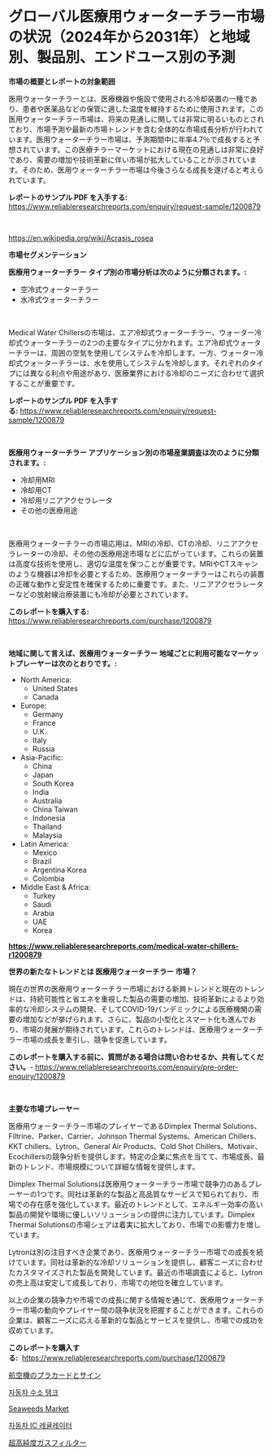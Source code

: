 <p><h1>グローバル医療用ウォーターチラー市場の状況（2024年から2031年）と地域別、製品別、エンドユース別の予測</h1></p><p><strong>市場の概要とレポートの対象範囲</strong></p>
<p><p>医用ウォーターチラーとは、医療機器や施設で使用される冷却装置の一種であり、患者や医薬品などの保管に適した温度を維持するために使用されます。この医用ウォーターチラー市場は、将来の見通しに関しては非常に明るいものとされており、市場予測や最新の市場トレンドを含む全体的な市場成長分析が行われています。医用ウォーターチラー市場は、予測期間中に年率4.7％で成長すると予想されています。この医療チラーマーケットにおける現在の見通しは非常に良好であり、需要の増加や技術革新に伴い市場が拡大していることが示されています。そのため、医用ウォーターチラー市場は今後さらなる成長を遂げると考えられています。</p></p>
<p><strong>レポートのサンプル PDF を入手する:</strong> <a href="https://www.reliableresearchreports.com/enquiry/request-sample/1200879">https://www.reliableresearchreports.com/enquiry/request-sample/1200879</a></p>
<p>&nbsp;</p>
<p><a href="https://en.wikipedia.org/wiki/Acrasis_rosea">https://en.wikipedia.org/wiki/Acrasis_rosea</a></p>
<p><strong>市場セグメンテーション</strong></p>
<p><strong>医療用ウォーターチラー タイプ別の市場分析は次のように分類されます。:</strong></p>
<p><ul><li>空冷式ウォーターチラー</li><li>水冷式ウォーターチラー</li></ul></p>
<p>&nbsp;</p>
<p><p>Medical Water Chillersの市場は、エア冷却式ウォーターチラー、ウォーター冷却式ウォーターチラーの2つの主要なタイプに分かれます。エア冷却式ウォーターチラーは、周囲の空気を使用してシステムを冷却します。一方、ウォーター冷却式ウォーターチラーは、水を使用してシステムを冷却します。それぞれのタイプには異なる利点や用途があり、医療業界における冷却のニーズに合わせて選択することが重要です。</p></p>
<p><strong>レポートのサンプル PDF を入手する:</strong>&nbsp;<a href="https://www.reliableresearchreports.com/enquiry/request-sample/1200879">https://www.reliableresearchreports.com/enquiry/request-sample/1200879</a></p>
<p>&nbsp;</p>
<p><strong> 医療用ウォーターチラー アプリケーション別の市場産業調査は次のように分類されます。:</strong></p>
<p><ul><li>冷却用MRI</li><li>冷却用CT</li><li>冷却用リニアアクセラレータ</li><li>その他の医療用途</li></ul></p>
<p>&nbsp;</p>
<p><p>医療用ウォーターチラーの市場応用は、MRIの冷却、CTの冷却、リニアアクセラレーターの冷却、その他の医療用途市場などに広がっています。これらの装置は高度な技術を使用し、適切な温度を保つことが重要です。MRIやCTスキャンのような機器は冷却を必要とするため、医療用ウォーターチラーはこれらの装置の正確な動作と安定性を確保するために重要です。また、リニアアクセラレーターなどの放射線治療装置にも冷却が必要とされています。</p></p>
<p><strong>このレポートを購入する:</strong>&nbsp; <a href="https://www.reliableresearchreports.com/purchase/1200879">https://www.reliableresearchreports.com/purchase/1200879</a></p>
<p>&nbsp;</p>
<p><strong>地域に関して言えば、医療用ウォーターチラー 地域ごとに利用可能なマーケットプレーヤーは次のとおりです。:</strong></p>
<p><ul>
    <li>
        North America:
        <ul>
            <li>United States</li>
            <li>Canada</li>
        </ul>
    </li>
    <li>
        Europe:
        <ul>
            <li>Germany</li>
            <li>France</li>
            <li>U.K.</li>
            <li>Italy</li>
            <li>Russia</li>
        </ul>
    </li>
    <li>
        Asia-Pacific:
        <ul>
            <li>China</li>
            <li>Japan</li>
            <li>South Korea</li>
            <li>India</li>
            <li>Australia</li>
            <li>China Taiwan</li>
            <li>Indonesia</li>
            <li>Thailand</li>
            <li>Malaysia</li>
        </ul>
    </li>
    <li>
        Latin America:
        <ul>
            <li>Mexico</li>
            <li>Brazil</li>
            <li>Argentina Korea</li>
            <li>Colombia</li>
        </ul>
    </li>
    <li>
        Middle East & Africa:
        <ul>
            <li>Turkey</li>
            <li>Saudi</li>
            <li>Arabia</li>
            <li>UAE</li>
            <li>Korea</li>
        </ul>
    </li>
    </ul></p>
<p><strong><a href="https://www.reliableresearchreports.com/medical-water-chillers-r1200879">https://www.reliableresearchreports.com/medical-water-chillers-r1200879</a></strong>&nbsp;</p>
<p><strong>世界の新たなトレンドとは 医療用ウォーターチラー 市場？</strong></p>
<p><p>現在の世界の医療用ウォーターチラー市場における新興トレンドと現在のトレンドは、持続可能性と省エネを重視した製品の需要の増加、技術革新によるより効率的な冷却システムの開発、そしてCOVID-19パンデミックによる医療機関の需要の増加などが挙げられます。さらに、製品の小型化とスマート化も進んでおり、市場の発展が期待されています。これらのトレンドは、医療用ウォーターチラー市場の成長を牽引し、競争を促進しています。</p></p>
<p><strong>このレポートを購入する前に、質問がある場合は問い合わせるか、共有してください。</strong>- <a href="https://www.reliableresearchreports.com/enquiry/pre-order-enquiry/1200879">https://www.reliableresearchreports.com/enquiry/pre-order-enquiry/1200879</a></p>
<p>&nbsp;</p>
<p><strong>主要な市場プレーヤー</strong></p>
<p><p>医療用ウォーターチラー市場のプレイヤーであるDimplex Thermal Solutions、Filtrine、Parker、Carrier、Johnson Thermal Systems、American Chillers、KKT chillers、Lytron、General Air Products、Cold Shot Chillers、Motivair、Ecochillersの競争分析を提供します。特定の企業に焦点を当てて、市場成長、最新のトレンド、市場規模について詳細な情報を提供します。</p><p>Dimplex Thermal Solutionsは医療用ウォーターチラー市場で競争力のあるプレーヤーの1つです。同社は革新的な製品と高品質なサービスで知られており、市場での存在感を強化しています。最近のトレンドとして、エネルギー効率の高い製品の開発や環境に優しいソリューションの提供に注力しています。Dimplex Thermal Solutionsの市場シェアは着実に拡大しており、市場での影響力を増しています。</p><p>Lytronは別の注目すべき企業であり、医療用ウォーターチラー市場での成長を続けています。同社は革新的な冷却ソリューションを提供し、顧客ニーズに合わせたカスタマイズされた製品を開発しています。最近の市場調査によると、Lytronの売上高は安定して成長しており、市場での地位を確立しています。</p><p>以上の企業の競争力や市場での成長に関する情報を通じて、医療用ウォーターチラー市場の動向やプレイヤー間の競争状況を把握することができます。これらの企業は、顧客ニーズに応える革新的な製品とサービスを提供し、市場での成功を収めています。</p></p>
<p><strong>このレポートを購入する:</strong>&nbsp;&nbsp;<a href="https://www.reliableresearchreports.com/purchase/1200879">https://www.reliableresearchreports.com/purchase/1200879</a></p>
<p><p><a href="https://github.com/RudyBoyer2017/Market-Research-Report-List-1/blob/main/5769332135048.md">航空機のプラカードとサイン</a></p><p><a href="https://github.com/durgin521/Market-Research-Report-List-1/blob/main/4537441140405.md">자동차 수소 탱크</a></p><p><a href="https://github.com/edytherolanlouisejk1miz0wig/Market-Research-Report-List-3/blob/main/seaweeds-market.md">Seaweeds Market</a></p><p><a href="https://github.com/Evans21Bill/Market-Research-Report-List-1/blob/main/8377676140406.md">자동차 IC 레귤레이터</a></p><p><a href="https://medium.com/@verajwilson971/%E8%B6%85%E9%AB%98%E7%B4%94%E5%BA%A6%E3%82%AC%E3%82%B9%E3%83%95%E3%82%A3%E3%83%AB%E3%82%BF%E3%83%BC%E5%B8%82%E5%A0%B4%E5%B1%95%E6%9C%9B-%E5%AE%8C%E5%85%A8%E3%81%AA%E7%94%A3%E6%A5%AD%E5%88%86%E6%9E%90-2024%E5%B9%B4%E3%81%8B%E3%82%892031%E5%B9%B4%E3%81%BE%E3%81%A7-0b6c7e9f55dd">超高純度ガスフィルター</a></p></p>